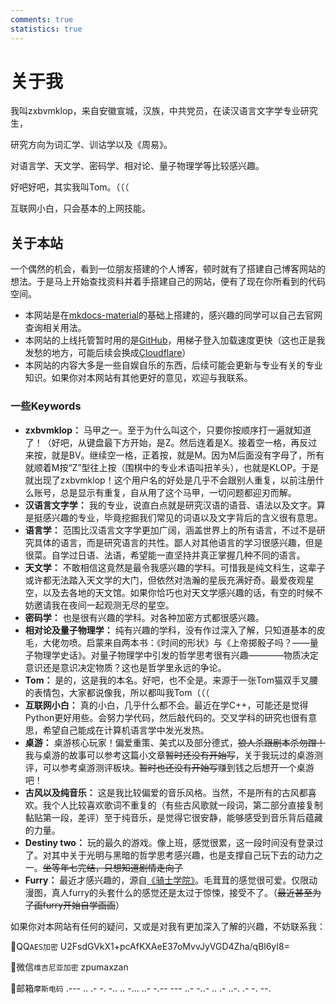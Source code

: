 ```yaml
---
comments: true
statistics: true
---
```



# 关于我 
我叫zxbvmklop，来自安徽宣城，汉族，中共党员，在读汉语言文字学专业研究生，

研究方向为词汇学、训诂学以及《周易》。

对语言学、天文学、密码学、相对论、量子物理学等比较感兴趣。

好吧好吧，其实我叫Tom。（（（

互联网小白，只会基本的上网技能。

## 关于本站
一个偶然的机会，看到一位朋友搭建的个人博客，顿时就有了搭建自己博客网站的想法。于是马上开始查找资料并着手搭建自己的网站，便有了现在你所看到的代码空间。

- 本网站是在[mkdocs-material](https://squidfunk.github.io/mkdocs-material/)的基础上搭建的，感兴趣的同学可以自己去官网查询相关用法。
- 本网站的上线托管暂时用的是[GitHub](https://github.com/)，用梯子登入加载速度更快（这也正是我发愁的地方，可能后续会换成[Cloudflare](https://www.cloudflare-cn.com/enterprise/)）
- 本网站的内容大多是一些自娱自乐的东西，后续可能会更新与专业有关的专业知识。如果你对本网站有其他更好的意见，欢迎与我联系。

### 一些Keywords
- **zxbvmklop：** 马甲之一。至于为什么叫这个，只要你按顺序打一遍就知道了！（好吧，从键盘最下方开始，是Z。然后连着是X。接着空一格，再反过来按，就是BV。继续空一格，正着按，就是M。因为M后面没有字母了，所有就顺着M按“Z”型往上按（围棋中的专业术语叫扭羊头），也就是KLOP。于是就出现了zxbvmklop！这个用户名的好处是几乎不会跟别人重复，以前注册什么账号，总是显示有重复，自从用了这个马甲，一切问题都迎刃而解。
- **汉语言文字学：** 我的专业，说直白点就是研究汉语的语音、语法以及文字。算是挺感兴趣的专业，毕竟挖掘我们常见的词语以及文字背后的含义很有意思。
- **语言学：** 范围比汉语言文字学更加广阔，涵盖世界上的所有语言，不过不是研究具体的语言，而是研究语言的共性。鄙人对其他语言的学习很感兴趣，但是很菜。自学过日语、法语，希望能一直坚持并真正掌握几种不同的语言。
- **天文学：** 不敢相信这竟然是最令我感兴趣的学科。可惜我是纯文科生，这辈子或许都无法踏入天文学的大门，但依然对浩瀚的星辰充满好奇。最爱夜观星空，以及去各地的天文馆。如果你恰巧也对天文学感兴趣的话，有空的时候不妨邀请我在夜间一起观测无尽的星空。
- **密码学：** 也是很有兴趣的学科。对各种加密方式都很感兴趣。
- **相对论及量子物理学：** 纯有兴趣的学科，没有作过深入了解，只知道基本的皮毛，大佬勿喷。启蒙来自两本书：《时间的形状》与《上帝掷骰子吗？——量子物理学史话》。对量子物理学中引发的哲学思考很有兴趣————物质决定意识还是意识决定物质？这也是哲学里永远的争论。
- **Tom：** 是的，这是我的本名。好吧，也不全是。来源于一张Tom猫双手叉腰的表情包，大家都说像我，所以都叫我Tom（（（
- **互联网小白：** 真的小白，几乎什么都不会。最近在学C++，可能还是觉得Python更好用些。会努力学代码，然后敲代码的。交叉学科的研究也很有意思，希望自己能成在计算机语言学中发光发热。
- **桌游：** 桌游核心玩家！偏爱重策、美式以及部分德式，~~狼人杀跟剧本杀勿蹭！~~我与桌游的故事可以参考这篇小文章~~暂时还没有开始写~~，关于我玩过的桌游测评，可以参考桌游测评板块。~~暂时也还没有开始写~~赚到钱之后想开一个桌游吧！
- **古风以及纯音乐：** 这是我比较偏爱的音乐风格。当然，不是所有的古风都喜欢。我个人比较喜欢歌词不重复的（有些古风歌就一段词，第二部分直接复制黏贴第一段，差评）至于纯音乐，是觉得它很安静，能够感受到音乐背后蕴藏的力量。
- **Destiny two：** 玩的最久的游戏。像上班，感觉很累，这一段时间没有登录过了。对其中关于光明与黑暗的哲学思考感兴趣，也是支撑自己玩下去的动力之一。~~坐等年七完结，只想知道剧情走向了~~
- **Furry：** 最近才感兴趣的，源自[《骑士学院》](essay/2024.2.21.md)。毛茸茸的感觉很可爱。仅限动漫图，真人furry的头套什么的感觉还是太过于惊悚，接受不了。（~~最近甚至为了画furry开始自学画画~~）

如果你对本网站有任何的疑问，又或是对我有更加深入了解的兴趣，不妨联系我：

📜QQ`AES加密` U2FsdGVkX1+pcAfKXAeE37oMvvJyVGD4Zha/qBl6yI8=

🔭微信`维吉尼亚加密` zpumaxzan

📧邮箱`摩斯电码` .--- .. .- -. -.. .. -... ..- -.-- --- ..- -..- .. .- ..-. .- -. --.